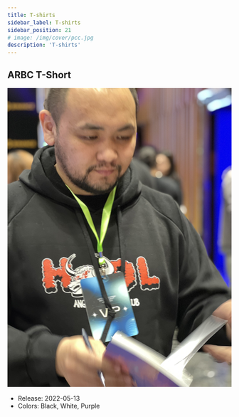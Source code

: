 ```yaml
---
title: T-shirts
sidebar_label: T-shirts
sidebar_position: 21
# image: /img/cover/pcc.jpg
description: 'T-shirts'
---
```


## ARBC T-Short

![](./assets/t-shirt/t-shirt.jpg)

- Release: 2022-05-13
- Colors: Black, White, Purple
